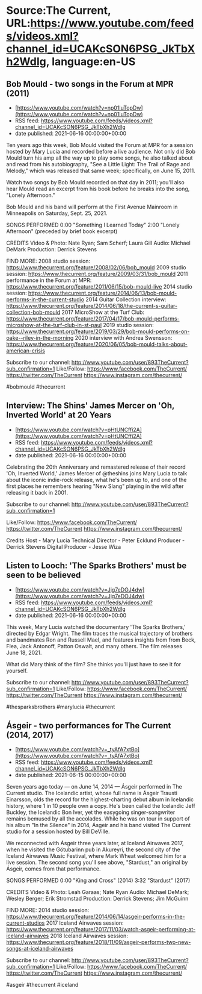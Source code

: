 # Source:The Current, URL:https://www.youtube.com/feeds/videos.xml?channel_id=UCAKcSON6PSG_JkTbXh2WdIg, language:en-US

## Bob Mould - two songs in the Forum at MPR (2011)
 - [https://www.youtube.com/watch?v=np01IuTopDw](https://www.youtube.com/watch?v=np01IuTopDw)
 - RSS feed: https://www.youtube.com/feeds/videos.xml?channel_id=UCAKcSON6PSG_JkTbXh2WdIg
 - date published: 2021-06-16 00:00:00+00:00

Ten years ago this week, Bob Mould visited the Forum at MPR for a session hosted by Mary Lucia and recorded before a live audience. Not only did Bob Mould turn his amp all the way up to play some songs, he also talked about and read from his autobiography, "See a Little Light: The Trail of Rage and Melody," which was released that same week; specifically, on June 15, 2011.

Watch two songs by Bob Mould recorded on that day in 2011; you'll also hear Mould read an excerpt from his book before he breaks into the song, "Lonely Afternoon."

Bob Mould and his band will perform at the First Avenue Mainroom in Minneapolis on Saturday, Sept. 25, 2021.

SONGS PERFORMED
0:00 "Something I Learned Today"
2:00 "Lonely Afternoon" (preceded by brief book excerpt)

CREDITS
Video & Photo: Nate Ryan; Sam Scherf; Laura Gill
Audio: Michael DeMark
Production: Derrick Stevens

FIND MORE:
2008 studio session:
https://www.thecurrent.org/feature/2008/02/06/bob_mould
2009 studio session:
https://www.thecurrent.org/feature/2009/03/31/bob_mould
2011 performance in the Forum at MPR:
https://www.thecurrent.org/feature/2011/06/15/bob-mould-live
2014 studio session:
https://www.thecurrent.org/feature/2014/06/13/bob-mould-performs-in-the-current-studio
2014 Guitar Collection interview:
https://www.thecurrent.org/feature/2014/06/18/the-current-s-guitar-collection-bob-mould
2017 MicroShow at the Turf Club:
https://www.thecurrent.org/feature/2017/04/17/bob-mould-performs-microshow-at-the-turf-club-in-st-paul
2019 studio session:
https://www.thecurrent.org/feature/2019/03/29/bob-mould-performs-on-oake--riley-in-the-morning
2020 interview with Andrea Swensson:
https://www.thecurrent.org/feature/2020/06/05/bob-mould-talks-about-american-crisis

Subscribe to our channel:
http://www.youtube.com/user/893TheCurrent?sub_confirmation=1
Like/Follow:
https://www.facebook.com/TheCurrent/
https://twitter.com/TheCurrent
https://www.instagram.com/thecurrent/

#bobmould #thecurrent

## Interview: The Shins' James Mercer on 'Oh, Inverted World' at 20 Years
 - [https://www.youtube.com/watch?v=pHtUNCffi2A](https://www.youtube.com/watch?v=pHtUNCffi2A)
 - RSS feed: https://www.youtube.com/feeds/videos.xml?channel_id=UCAKcSON6PSG_JkTbXh2WdIg
 - date published: 2021-06-16 00:00:00+00:00

Celebrating the 20th Anniversary and remastered release of their record 'Oh, Inverted World,' James Mercer of @theshins  joins Mary Lucia to talk about the iconic indie-rock release, what he's been up to, and one of the first places  he remembers hearing "New Slang" playing in the wild after releasing it back in 2001.

Subscribe to our channel:
http://www.youtube.com/user/893TheCurrent?sub_confirmation=1

Like/Follow:
https://www.facebook.com/TheCurrent/
https://twitter.com/TheCurrent
https://www.instagram.com/thecurrent/

Credits
Host - Mary Lucia
Technical Director - Peter Ecklund
Producer - Derrick Stevens
Digital Producer - Jesse Wiza

## Listen to Looch: 'The Sparks Brothers' must be seen to be believed
 - [https://www.youtube.com/watch?v=Jjg7eDOJ4dw](https://www.youtube.com/watch?v=Jjg7eDOJ4dw)
 - RSS feed: https://www.youtube.com/feeds/videos.xml?channel_id=UCAKcSON6PSG_JkTbXh2WdIg
 - date published: 2021-06-16 00:00:00+00:00

This week, Mary Lucia watched the documentary 'The Sparks Brothers,' directed by Edgar Wright. The film traces the musical trajectory of brothers and bandmates Ron and Russell Mael, and features insights from from Beck, Flea, Jack Antonoff, Patton Oswalt, and many others. The film releases June 18, 2021.

What did Mary think of the film? She thinks you'll just have to see it for yourself. 

Subscribe to our channel:
http://www.youtube.com/user/893TheCurrent?sub_confirmation=1
Like/Follow:
https://www.facebook.com/TheCurrent/
https://twitter.com/TheCurrent
https://www.instagram.com/thecurrent/

#thesparksbrothers #marylucia #thecurrent

## Ásgeir - two performances for The Current (2014, 2017)
 - [https://www.youtube.com/watch?v=_tyAfA7xtBo](https://www.youtube.com/watch?v=_tyAfA7xtBo)
 - RSS feed: https://www.youtube.com/feeds/videos.xml?channel_id=UCAKcSON6PSG_JkTbXh2WdIg
 - date published: 2021-06-15 00:00:00+00:00

Seven years ago today — on June 14, 2014 — Ásgeir performed in The Current studio. The Icelandic artist, whose full name is Ásgeir Trausti Einarsson, olds the record for the highest-charting debut album in Icelandic history, where 1 in 10 people own a copy. He's been called the Icelandic Jeff Buckley, the Icelandic Bon Iver, yet the easygoing singer-songwriter remains bemused by all the accolades. While he was on tour in support of his album "In the Silence" in 2014, Ásgeir and his band visited The Current studio for a session hosted by Bill DeVille.

We reconnected with Ásgeir three years later, at Iceland Airwaves 2017, when he visited the Götubarinn pub in Akureyri, the second city of the Iceland Airwaves Music Festival, where Mark Wheat welcomed him for a live session. The second song you'll see above, "Stardust," an original by Ásgeir, comes from that performance.

SONGS PERFORMED
0:00 "King and Cross" (2014)
3:32 "Stardust" (2017)

CREDITS
Video & Photo: Leah Garaas; Nate Ryan
Audio: Michael DeMark; Wesley Berger; Erik Stromstad
Production: Derrick Stevens; Jim McGuinn

FIND MORE:
2014 studio session: https://www.thecurrent.org/feature/2014/06/14/asgeir-performs-in-the-current-studios
2017 Iceland Airwaves session: https://www.thecurrent.org/feature/2017/11/03/watch-asgeir-performing-at-iceland-airwaves
2018 Iceland Airwaves session:
https://www.thecurrent.org/feature/2018/11/09/asgeir-performs-two-new-songs-at-iceland-airwaves

Subscribe to our channel:
http://www.youtube.com/user/893TheCurrent?sub_confirmation=1
Like/Follow:
https://www.facebook.com/TheCurrent/
https://twitter.com/TheCurrent
https://www.instagram.com/thecurrent/

#asgeir #thecurrent #iceland


